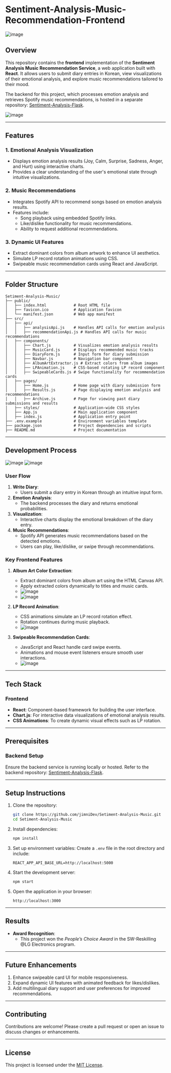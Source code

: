 # Sentiment-Analysis-Music-Recommendation-Frontend
![image](https://github.com/user-attachments/assets/2f38754c-ac94-47be-be0e-fa80873b5a08)

## Overview

This repository contains the **frontend** implementation of the **Sentiment Analysis Music Recommendation Service**, a web application built with **React**. It allows users to submit diary entries in Korean, view visualizations of their emotional analysis, and explore music recommendations tailored to their mood.

The backend for this project, which processes emotion analysis and retrieves Spotify music recommendations, is hosted in a separate repository: [Sentiment-Analysis-Flask](https://github.com/jimniDev/Setiment-Analysis-Flask).

![image](https://github.com/user-attachments/assets/8d71a3c3-8d66-4baf-a6a0-3f2578715800)

---

## Features

### 1. Emotional Analysis Visualization
- Displays emotion analysis results (Joy, Calm, Surprise, Sadness, Anger, and Hurt) using interactive charts.
- Provides a clear understanding of the user's emotional state through intuitive visualizations.

### 2. Music Recommendations
- Integrates Spotify API to recommend songs based on emotion analysis results.
- Features include:
  - Song playback using embedded Spotify links.
  - Like/dislike functionality for music recommendations.
  - Ability to request additional recommendations.

### 3. Dynamic UI Features
- Extract dominant colors from album artwork to enhance UI aesthetics.
- Simulate LP record rotation animations using CSS.
- Swipeable music recommendation cards using React and JavaScript.

---

## Folder Structure

```
Setiment-Analysis-Music/
├── public/
│   ├── index.html            # Root HTML file
│   ├── favicon.ico           # Application favicon
│   └── manifest.json         # Web app manifest
├── src/
│   ├── api/
│   │   ├── analysisApi.js    # Handles API calls for emotion analysis
│   │   ├── recommendationApi.js # Handles API calls for music recommendations
│   ├── components/
│   │   ├── Chart.js          # Visualizes emotion analysis results
│   │   ├── MusicCard.js      # Displays recommended music tracks
│   │   ├── DiaryForm.js      # Input form for diary submission
│   │   ├── Navbar.js         # Navigation bar component
│   │   ├── AlbumArtExtractor.js # Extract colors from album images
│   │   ├── LPAnimation.js    # CSS-based rotating LP record component
│   │   ├── SwipeableCards.js # Swipe functionality for recommendation cards
│   ├── pages/
│   │   ├── Home.js           # Home page with diary submission form
│   │   ├── Results.js        # Page displaying emotion analysis and recommendations
│   │   ├── Archive.js        # Page for viewing past diary submissions and results
│   ├── styles/               # Application-wide CSS styles
│   ├── App.js                # Main application component
│   ├── index.js              # Application entry point
├── .env.example              # Environment variables template
├── package.json              # Project dependencies and scripts
├── README.md                 # Project documentation
```

---

## Development Process
![image](https://github.com/user-attachments/assets/46f2e3b7-c503-428a-880b-5668c3e5cc64)
![image](https://github.com/user-attachments/assets/c1e4a837-a443-45e4-8888-1fc560b55505)

### User Flow
1. **Write Diary**:
   - Users submit a diary entry in Korean through an intuitive input form.
2. **Emotion Analysis**:
   - The backend processes the diary and returns emotional probabilities.
3. **Visualization**:
   - Interactive charts display the emotional breakdown of the diary entry.
4. **Music Recommendations**:
   - Spotify API generates music recommendations based on the detected emotions.
   - Users can play, like/dislike, or swipe through recommendations.

### Key Frontend Features
1. **Album Art Color Extraction**:
   - Extract dominant colors from album art using the HTML Canvas API.
   - Apply extracted colors dynamically to titles and music cards.
   - ![image](https://github.com/user-attachments/assets/00617c1c-b170-4d3b-b225-269e223641ef)
   - ![image](https://github.com/user-attachments/assets/ff2b7357-55ed-4163-802b-a8e2a27ada06)


2. **LP Record Animation**:
   - CSS animations simulate an LP record rotation effect.
   - Rotation continues during music playback.
   - ![image](https://github.com/user-attachments/assets/7187b685-4095-4c1e-b0d6-cd099f220284)


3. **Swipeable Recommendation Cards**:
   - JavaScript and React handle card swipe events.
   - Animations and mouse event listeners ensure smooth user interactions.
   - ![image](https://github.com/user-attachments/assets/3fee8a8f-9c46-42c2-8fc0-62f4ce01c4c7)


---

## Tech Stack

### Frontend
- **React**: Component-based framework for building the user interface.
- **Chart.js**: For interactive data visualizations of emotional analysis results.
- **CSS Animations**: To create dynamic visual effects such as LP rotation.

---

## Prerequisites

### Backend Setup
Ensure the backend service is running locally or hosted. Refer to the backend repository: [Sentiment-Analysis-Flask](https://github.com/jimniDev/Setiment-Analysis-Flask).

---

## Setup Instructions

1. Clone the repository:
   ```bash
   git clone https://github.com/jimniDev/Setiment-Analysis-Music.git
   cd Setiment-Analysis-Music
   ```

2. Install dependencies:
   ```bash
   npm install
   ```

3. Set up environment variables:
   Create a `.env` file in the root directory and include:
   ```
   REACT_APP_API_BASE_URL=http://localhost:5000
   ```

4. Start the development server:
   ```bash
   npm start
   ```

5. Open the application in your browser:
   ```
   http://localhost:3000
   ```

---

## Results
- **Award Recognition**:
  - This project won the *People’s Choice Award* in the SW-Reskilling @LG Electronics program.

---

## Future Enhancements
1. Enhance swipeable card UI for mobile responsiveness.
2. Expand dynamic UI features with animated feedback for likes/dislikes.
3. Add multilingual diary support and user preferences for improved recommendations.

---

## Contributing
Contributions are welcome! Please create a pull request or open an issue to discuss changes or enhancements.

---

## License
This project is licensed under the [MIT License](LICENSE).
